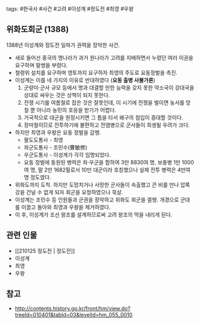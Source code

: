 tags: #한국사 #사건 #고려 #이성계 #정도전 #최영 #우왕

## 위화도회군 (1388)
1388년 이성계와 정도전 일파가 권력을 장악한 사건.

- 새로 들어선 중국의 명나라가 과거 원나라가 고려를 지배하면서 누렸던 여러 이권을 요구하며 말썽을 부렸다. 
- 철령위 설치를 요구하며 영토까지 요구하자 최영의 주도로 요동정벌을 촉진.
- 이성계는 이를 네 가지의 이유로 반대하였다  (**요동 출병 사불가론**)
	1. 군량미⋅군사 규모 등에서 명과 대결할 만한 능력을 갖지 못한 약소국이 강대국을 상대로 싸우는 것은 상책이 되지 못한다. 
	2. 전쟁 시기를 여름철로 잡은 것은 잘못인데, 이 시기에 전쟁을 벌이면 농사를 망칠 뿐 아니라 농민의 호응을 받기가 어렵다. 
	3. 거국적으로 대군을 원정시키면 그 틈을 타서 왜구의 침입이 증대할 것이다. 
	4. 장마철이므로 전투하기에 불편하고 전염병으로 군사들이 희생될 우려가 크다.
- 하지만 최영과 우왕은 요동 정벌을 감행. 
	- 팔도도통사 - 최영
	- 좌군도통사 - 조민수(曹敏修)
	- 우군도통사 - 이성계가 각각 임명되었다. 
	- 요동 정벌에 동원된 병력은 좌⋅우군을 합하여 3만 8830여 명, 보충병 1만 1000여 명, 말 2만 1682필로서 10만 대군이라 호칭했으나 실제 전투 병력은 4만여 명 정도였다.
- 위화도까지 도착. 하지만 도망치거나 사망한 군사들이 속출했고 큰 비를 만나 압록강을 건널 수 없게 되자 회군을 요청하였으나 묵살.
- 이성계는 조민수 등 인원들과 군권을 장악하고 위화도 회군을 결행. 개경으로 군대를 이끌고 돌아와 최영과 우왕을 제거하였다.
- 이 후, 이성계가 조선 왕조를 설계하므로써 고려 왕조의 막을 내리게 된다.

## 관련 인물
- [[210125 정도전 | 정도전]]
- 이성계
- 최영
- 우왕

## 참고
- http://contents.history.go.kr/front/hm/view.do?treeId=010401&tabId=03&levelId=hm_055_0010